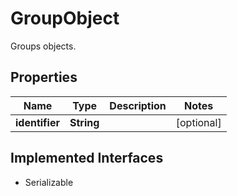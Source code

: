 

# GroupObject

Groups objects.

## Properties

| Name | Type | Description | Notes |
|------------ | ------------- | ------------- | -------------|
|**identifier** | **String** |  |  [optional] |


## Implemented Interfaces

* Serializable


